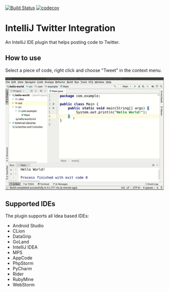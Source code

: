 [![Build Status](https://travis-ci.com/Shpota/twitter-plugin.svg?branch=master)](https://travis-ci.com/Shpota/twitter-plugin)
[![codecov](https://codecov.io/gh/Shpota/twitter-plugin/branch/master/graph/badge.svg)](https://codecov.io/gh/Shpota/twitter-plugin)

IntelliJ Twitter Integration
============================
An IntelliJ IDE plugin that helps posting code to Twitter.

## How to use
Select a piece of code, right click and choose "Tweet" in the context menu.
 
![Showcase](examples/showcase.gif)

## Supported IDEs
The plugin supports all Idea based IDEs:
- Android Studio
- CLion
- DataGrip
- GoLand
- IntelliJ IDEA
- MPS
- AppCode
- PhpStorm
- PyCharm
- Rider
- RubyMine
- WebStorm
